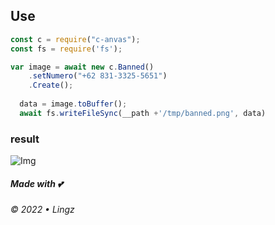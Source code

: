 ## Use
```js
const c = require("c-anvas");
const fs = require('fs');

var image = await new c.Banned()
    .setNumero("+62 831-3325-5651")
    .Create();
    
  data = image.toBuffer();
  await fs.writeFileSync(__path +'/tmp/banned.png', data)
```
### result
![`Img`](https://rawcdn.githack.com/Lingz-ui/data-myBot/58d6aae7c57c5515603b94aae6fc872723e76115/IMG_20221127_093153.JPG)
<p align="center">
    <h5 >Made with 💕 </h5><h6>© 2022 • Lingz</h6>
    
</p>


